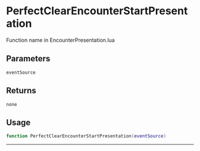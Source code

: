 # PerfectClearEncounterStartPresentation
Function name in EncounterPresentation.lua
## Parameters
`eventSource`
## Returns
`none`
## Usage
```lua
function PerfectClearEncounterStartPresentation(eventSource)
```
---
